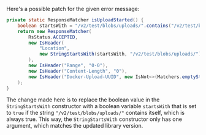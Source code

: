 Here's a possible patch for the given error message:

```java
private static ResponseMatcher isUploadStarted() {
    boolean startsWith = "/v2/test/blobs/uploads/".contains("/v2/test/blobs/uploads/");
    return new ResponseMatcher(
        RsStatus.ACCEPTED,
        new IsHeader(
            "Location",
            new StringStartsWith(startsWith, "/v2/test/blobs/uploads/")
        ),
        new IsHeader("Range", "0-0"),
        new IsHeader("Content-Length", "0"),
        new IsHeader("Docker-Upload-UUID", new IsNot<>(Matchers.emptyString()))
    );
}
```

The change made here is to replace the boolean value in the `StringStartsWith` constructor with a boolean variable `startsWith` that is set to `true` if the string `"/v2/test/blobs/uploads/"` contains itself, which is always true. This way, the `StringStartsWith` constructor only has one argument, which matches the updated library version.